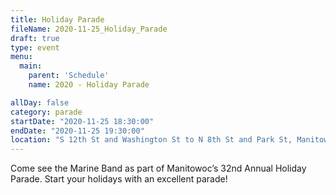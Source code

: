 ```yaml
---
title: Holiday Parade
fileName: 2020-11-25_Holiday_Parade
draft: true
type: event
menu: 
  main:
    parent: 'Schedule'
    name: 2020 - Holiday Parade

allDay: false
category: parade
startDate: "2020-11-25 18:30:00"
endDate: "2020-11-25 19:30:00"
location: "S 12th St and Washington St to N 8th St and Park St, Manitowoc, WI 54220, USA"
---
```

Come see the Marine Band as part of Manitowoc’s 32nd Annual Holiday Parade.  Start your holidays with an excellent parade!
